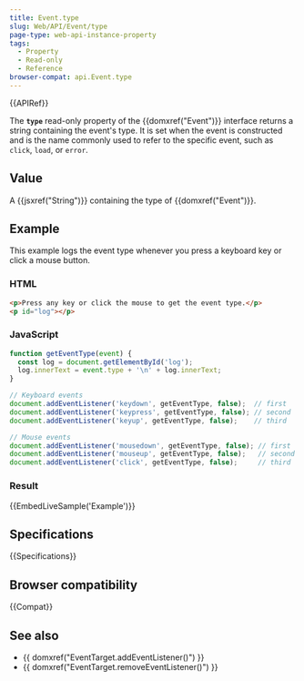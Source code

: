 ```yaml
---
title: Event.type
slug: Web/API/Event/type
page-type: web-api-instance-property
tags:
  - Property
  - Read-only
  - Reference
browser-compat: api.Event.type
---
```

{{APIRef}}

The **`type`** read-only property of the {{domxref("Event")}}
interface returns a string containing the event's type. It is set when the event is
constructed and is the name commonly used to refer to the specific event, such as
`click`, `load`, or `error`.

## Value

A {{jsxref("String")}} containing the type of {{domxref("Event")}}.

## Example

This example logs the event type whenever you press a keyboard key or click a mouse
button.

### HTML

```html
<p>Press any key or click the mouse to get the event type.</p>
<p id="log"></p>
```

### JavaScript

```js
function getEventType(event) {
  const log = document.getElementById('log');
  log.innerText = event.type + '\n' + log.innerText;
}

// Keyboard events
document.addEventListener('keydown', getEventType, false);  // first
document.addEventListener('keypress', getEventType, false); // second
document.addEventListener('keyup', getEventType, false);    // third

// Mouse events
document.addEventListener('mousedown', getEventType, false); // first
document.addEventListener('mouseup', getEventType, false);   // second
document.addEventListener('click', getEventType, false);     // third
```

### Result

{{EmbedLiveSample('Example')}}

## Specifications

{{Specifications}}

## Browser compatibility

{{Compat}}

## See also

- {{ domxref("EventTarget.addEventListener()") }}
- {{ domxref("EventTarget.removeEventListener()") }}
